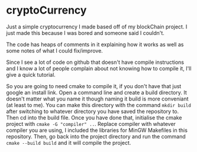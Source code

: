 # cryptoCurrency
Just a simple cryptocurrency I made based off of my blockChain project. I just made this because I was bored and someone said I couldn't.

The code has heaps of comments in it explaining how it works as well as some notes of what I could fix/improve.

Since I see a lot of code on github that doesn't have compile instructions and I know a lot of people complain about not knowing how to compile it, I'll give a quick tutorial.

So you are going to need cmake to compile it, if you don't have that just google an install link.
Open a command line and create a build directory. It doesn't matter what you name it though naming it build is more conveniant (at least to me). 
You can make this directory with the command `mkdir build` after switching to whatever directory you have saved the repository to.
Then cd into the build file. Once you have done that, initialise the cmake project with `cmake -G "compiler" ..`. Replace compiler with whatever compiler you are using, I included the libraries for MinGW Makefiles in this repository. Then, go back into the project directory and run the command `cmake --build build` and it will compile the project. 
